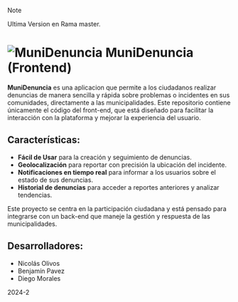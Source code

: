 > [!NOTE]  
> Ultima Version en Rama master.
> 
# ![MuniDenuncia](https://github.com/user-attachments/assets/65d5e61c-74d9-4571-83c1-ba76e6b0ce91) MuniDenuncia (Frontend)


**MuniDenuncia** es una aplicacion que permite a los ciudadanos realizar denuncias de manera sencilla y rápida sobre problemas o incidentes en sus comunidades, directamente a las municipalidades. Este repositorio contiene únicamente el código del front-end, que está diseñado para facilitar la interacción con la plataforma y mejorar la experiencia del usuario.

## Características:
- **Fácil de Usar** para la creación y seguimiento de denuncias.
- **Geolocalización** para reportar con precisión la ubicación del incidente.
- **Notificaciones en tiempo real** para informar a los usuarios sobre el estado de sus denuncias.
- **Historial de denuncias** para acceder a reportes anteriores y analizar tendencias.

Este proyecto se centra en la participación ciudadana y está pensado para integrarse con un back-end que maneje la gestión y respuesta de las municipalidades.

## Desarrolladores:
- Nicolás Olivos
- Benjamín Pavez
- Diego Morales

2024-2
